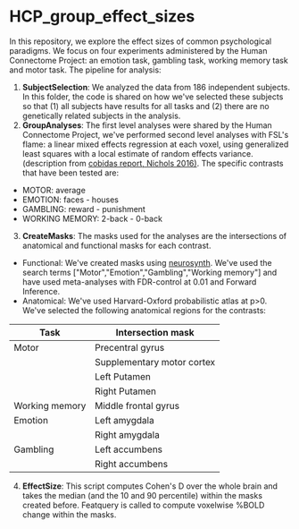 # HCP_group_effect_sizes

In this repository, we explore the effect sizes of common psychological paradigms.  We focus on four experiments administered by the Human Connectome Project: an emotion task, gambling task, working memory task and motor task.  The pipeline for analysis:

1. **SubjectSelection**: We analyzed the data from 186 independent subjects.  In this folder, the code is shared on how we've selected these subjects so that (1) all subjects have results for all tasks and (2) there are no genetically related subjects in the analysis.
2. **GroupAnalyses**: The first level analyses were shared by the Human Connectome Project, we've performed second level analyses with FSL's flame: a linear mixed effects regression at each voxel, using generalized least squares with a local estimate of random effects variance. (description from [cobidas report, Nichols 2016)](http://biorxiv.org/content/biorxiv/early/2016/05/20/054262.full.pdf#page=40).  The specific contrasts that have been tested are:
  - MOTOR: average
  - EMOTION: faces - houses
  - GAMBLING: reward - punishment
  - WORKING MEMORY: 2-back - 0-back
3. **CreateMasks**:  The masks used for the analyses are the intersections of anatomical and functional masks for each contrast.
  - Functional:  We've created masks using [neurosynth](www.neurosynth.org).  We've used the search terms ["Motor","Emotion","Gambling","Working memory"] and have used meta-analyses with FDR-control at 0.01 and Forward Inference.
  - Anatomical: We've used Harvard-Oxford probabilistic atlas at p>0.  We've selected the following anatomical regions for the contrasts:

 | Task | Intersection mask |
 | -------- | ---- |
 | Motor | Precentral gyrus |
 || Supplementary motor cortex |
 || Left Putamen |
 || Right Putamen |
 | Working memory | Middle frontal gyrus |
 | Emotion | Left amygdala |
 || Right amygdala |
 | Gambling | Left accumbens |
 || Right accumbens |

4. **EffectSize**: This script computes Cohen's D over the whole brain and takes the median (and the 10 and 90 percentile) within the masks created before.  Featquery is called to compute voxelwise %BOLD change within the masks.
